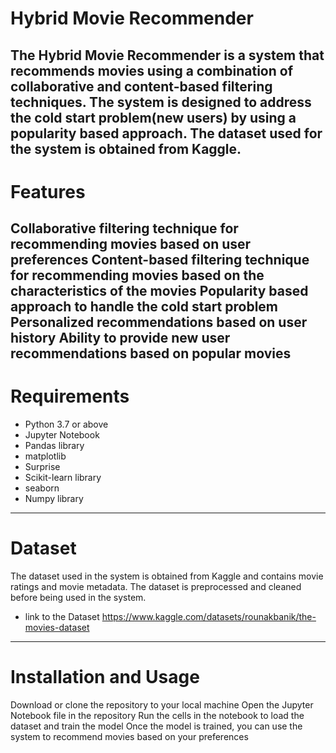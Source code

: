 # Hybrid Movie Recommender
**The Hybrid Movie Recommender is a system that recommends movies using a combination of collaborative and content-based filtering techniques. The system is designed to address the cold start problem(new users) by using a popularity based approach. The dataset used for the system is obtained from Kaggle.**
--------------
# Features
**Collaborative filtering technique for recommending movies based on user preferences
Content-based filtering technique for recommending movies based on the characteristics of the movies
Popularity based approach to handle the cold start problem
Personalized recommendations based on user history
Ability to provide new user recommendations based on popular movies**
-------------
#  Requirements
+ Python 3.7 or above
+ Jupyter Notebook
+ Pandas library
+ matplotlib
+ Surprise
+ Scikit-learn library
+ seaborn
+ Numpy library
-----------------------
#  Dataset
The dataset used in the system is obtained from Kaggle and contains movie ratings and movie metadata. The dataset is preprocessed and cleaned before being used in the system.
+ link to the Dataset  https://www.kaggle.com/datasets/rounakbanik/the-movies-dataset
------------------
# Installation and Usage
Download or clone the repository to your local machine
Open the Jupyter Notebook file in the repository
Run the cells in the notebook to load the dataset and train the model
Once the model is trained, you can use the system to recommend movies based on your preferences
